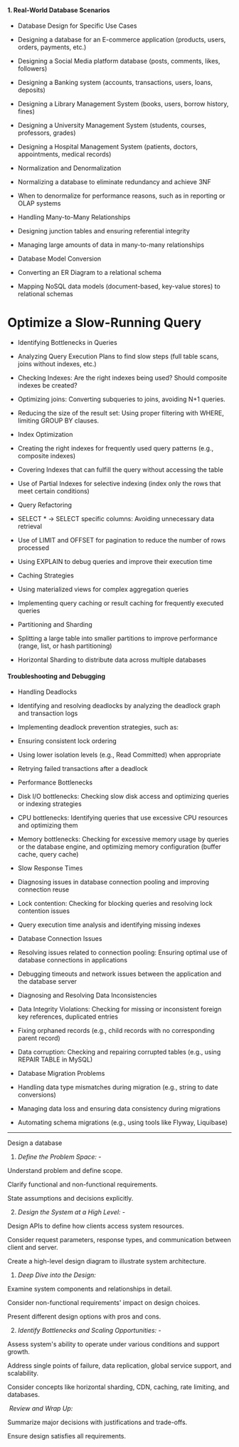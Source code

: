 #### 1. Real-World Database Scenarios

- Database Design for Specific Use Cases

- Designing a database for an E-commerce application (products, users, orders, payments, etc.)
- Designing a Social Media platform database (posts, comments, likes, followers)
- Designing a Banking system (accounts, transactions, users, loans, deposits)
- Designing a Library Management System (books, users, borrow history, fines)
- Designing a University Management System (students, courses, professors, grades)
- Designing a Hospital Management System (patients, doctors, appointments, medical records)

- Normalization and Denormalization
- Normalizing a database to eliminate redundancy and achieve 3NF
- When to denormalize for performance reasons, such as in reporting or OLAP systems
- Handling Many-to-Many Relationships
- Designing junction tables and ensuring referential integrity
- Managing large amounts of data in many-to-many relationships
- Database Model Conversion

- Converting an ER Diagram to a relational schema
- Mapping NoSQL data models (document-based, key-value stores) to relational schemas

# Optimize a Slow-Running Query
- Identifying Bottlenecks in Queries

- Analyzing Query Execution Plans to find slow steps (full table scans, joins without indexes, etc.)
- Checking Indexes: Are the right indexes being used? Should composite indexes be created?
- Optimizing joins: Converting subqueries to joins, avoiding N+1 queries.
- Reducing the size of the result set: Using proper filtering with WHERE, limiting GROUP BY clauses.
- Index Optimization

- Creating the right indexes for frequently used query patterns (e.g., composite indexes)
- Covering Indexes that can fulfill the query without accessing the table
- Use of Partial Indexes for selective indexing (index only the rows that meet certain conditions)

- Query Refactoring

- SELECT * → SELECT specific columns: Avoiding unnecessary data retrieval
- Use of LIMIT and OFFSET for pagination to reduce the number of rows processed
- Using EXPLAIN to debug queries and improve their execution time

- Caching Strategies

- Using materialized views for complex aggregation queries
- Implementing query caching or result caching for frequently executed queries

- Partitioning and Sharding

- Splitting a large table into smaller partitions to improve performance (range, list, or hash partitioning)
- Horizontal Sharding to distribute data across multiple databases

#### Troubleshooting and Debugging

- Handling Deadlocks

- Identifying and resolving deadlocks by analyzing the deadlock graph and transaction logs
- Implementing deadlock prevention strategies, such as:

- Ensuring consistent lock ordering
- Using lower isolation levels (e.g., Read Committed) when appropriate
- Retrying failed transactions after a deadlock
- Performance Bottlenecks

- Disk I/O bottlenecks: Checking slow disk access and optimizing queries or indexing strategies
- CPU bottlenecks: Identifying queries that use excessive CPU resources and optimizing them
- Memory bottlenecks: Checking for excessive memory usage by queries or the database engine, and optimizing memory configuration (buffer cache, query cache)
- Slow Response Times

- Diagnosing issues in database connection pooling and improving connection reuse
- Lock contention: Checking for blocking queries and resolving lock contention issues
- Query execution time analysis and identifying missing indexes
- Database Connection Issues

- Resolving issues related to connection pooling: Ensuring optimal use of database connections in applications
- Debugging timeouts and network issues between the application and the database server
- Diagnosing and Resolving Data Inconsistencies

- Data Integrity Violations: Checking for missing or inconsistent foreign key references, duplicated entries
- Fixing orphaned records (e.g., child records with no corresponding parent record)
- Data corruption: Checking and repairing corrupted tables (e.g., using REPAIR TABLE in MySQL)
- Database Migration Problems

- Handling data type mismatches during migration (e.g., string to date conversions)
- Managing data loss and ensuring data consistency during migrations
- Automating schema migrations (e.g., using tools like Flyway, Liquibase)

---
Design a database

1. *Define the Problem Space:* -

Understand problem and define scope.

Clarify functional and non-functional requirements.

State assumptions and decisions explicitly.

2. *Design the System at a High Level:* -

Design APIs to define how clients access system resources.

Consider request parameters, response types, and communication between client and server.

Create a high-level design diagram to illustrate system architecture.

1. *Deep Dive into the Design:*

Examine system components and relationships in detail.

Consider non-functional requirements' impact on design choices.

Present different design options with pros and cons.

2. *Identify Bottlenecks and Scaling Opportunities:* -

Assess system's ability to operate under various conditions and support growth.

Address single points of failure, data replication, global service support, and scalability.

Consider concepts like horizontal sharding, CDN, caching, rate limiting, and databases.

 *Review and Wrap Up:*

Summarize major decisions with justifications and trade-offs.

Ensure design satisfies all requirements.